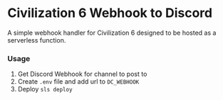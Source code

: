 # Civilization 6 Webhook to Discord
A simple webhook handler for Civilization 6 designed to be hosted as a serverless function.

### Usage
1) Get Discord Webhook for channel to post to
2) Create `.env` file and add url to `DC_WEBHOOK` 
3) Deploy `sls deploy`